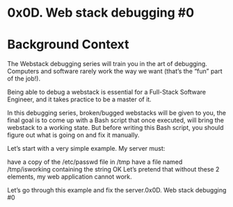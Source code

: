 # 0x0D. Web stack debugging #0


# Background Context
The Webstack debugging series will train you in the art of debugging. Computers and software rarely work the way we want (that’s the “fun” part of the job!).

Being able to debug a webstack is essential for a Full-Stack Software Engineer, and it takes practice to be a master of it.

In this debugging series, broken/bugged webstacks will be given to you, the final goal is to come up with a Bash script that once executed, will bring the webstack to a working state. But before writing this Bash script, you should figure out what is going on and fix it manually.

Let’s start with a very simple example. My server must:

have a copy of the /etc/passwd file in /tmp
have a file named /tmp/isworking containing the string OK
Let’s pretend that without these 2 elements, my web application cannot work.

Let’s go through this example and fix the server.0x0D. Web stack debugging #0
